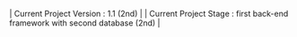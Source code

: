 | Current Project Version : 1.1 (2nd) |
| Current Project Stage : first back-end framework with second database (2nd) |